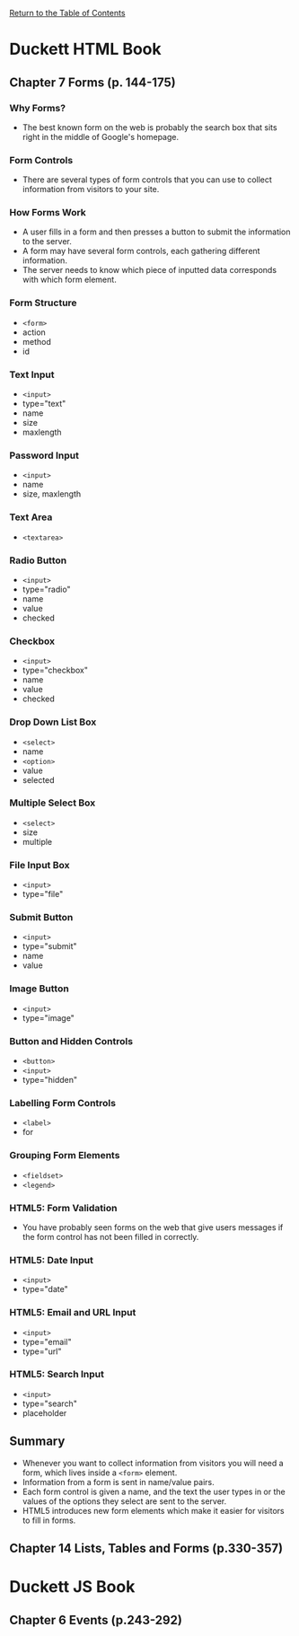 [Return to the Table of Contents](README.md)

# Duckett HTML Book
 ## Chapter 7 Forms (p. 144-175)
  ### Why Forms?
  - The best known form on the web is probably the search box that sits right in the middle of Google's homepage.
  ### Form Controls
  - There are several types of form controls that you can use to collect information from visitors to your site.
  ### How Forms Work
  - A user fills in a form and then presses a button to submit the information to the server.
  - A form may have several form controls, each gathering different information.
  - The server needs to know which piece of inputted data corresponds with which form element.
  ### Form Structure
  - `<form>`
   - action
   - method
   - id
  ### Text Input
  - `<input>`
   - type="text"
   - name
   - size
   - maxlength 
  ### Password Input
   - `<input>`
   - name
   - size, maxlength
  ### Text Area
   - `<textarea>`
  ### Radio Button
   - `<input>`
   - type="radio"
   - name
   - value
   - checked
  ### Checkbox
   - `<input>`
   - type="checkbox"
   - name
   - value
   - checked
  ### Drop Down List Box
   - `<select>`
   - name
   - `<option>`
   - value
   - selected
  ### Multiple Select Box
   - `<select>`
   - size
   - multiple
  ### File Input Box
  - `<input>`
  - type="file"
  ### Submit Button
  - `<input>`
  - type="submit"
  - name
  - value
  ### Image Button
  - `<input>`
  - type="image"
  ### Button and Hidden Controls
  - `<button>`
  - `<input>`
  - type="hidden"
  ### Labelling Form Controls
  - `<label>`
  - for
  ### Grouping Form Elements
  - `<fieldset>`
  - `<legend>`
  ### HTML5: Form Validation
  - You have probably seen forms on the web that give users messages if the form control has not been filled in correctly.
  ### HTML5: Date Input
  - `<input>`
  - type="date"
  ### HTML5: Email and URL Input
  - `<input>`
  - type="email"
  - type="url"
  ### HTML5: Search Input
  - `<input>`
  - type="search"
  - placeholder
 ## Summary
  - Whenever you want to collect information from visitors you will need a form, which lives inside a `<form>` element.
  - Information from a form is sent in name/value pairs.
  - Each form control is given a name, and the text the user types in or the values of the options they select are sent to the server.
  - HTML5 introduces new form elements which make it easier for visitors to fill in forms.

 ## Chapter 14 Lists, Tables and Forms (p.330-357)


# Duckett JS Book
 ## Chapter 6 Events (p.243-292)